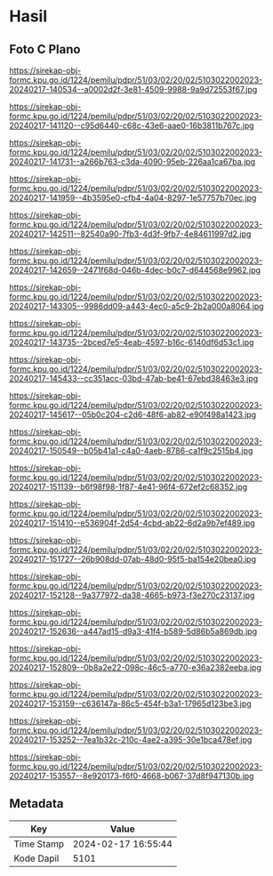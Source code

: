 # Hasil

## Foto C Plano

https://sirekap-obj-formc.kpu.go.id/1224/pemilu/pdpr/51/03/02/20/02/5103022002023-20240217-140534--a0002d2f-3e81-4509-9988-9a9d72553f67.jpg

https://sirekap-obj-formc.kpu.go.id/1224/pemilu/pdpr/51/03/02/20/02/5103022002023-20240217-141120--c95d6440-c68c-43e6-aae0-16b3811b767c.jpg

https://sirekap-obj-formc.kpu.go.id/1224/pemilu/pdpr/51/03/02/20/02/5103022002023-20240217-141731--a266b763-c3da-4090-95eb-226aa1ca67ba.jpg

https://sirekap-obj-formc.kpu.go.id/1224/pemilu/pdpr/51/03/02/20/02/5103022002023-20240217-141959--4b3595e0-cfb4-4a04-8297-1e57757b70ec.jpg

https://sirekap-obj-formc.kpu.go.id/1224/pemilu/pdpr/51/03/02/20/02/5103022002023-20240217-142511--82540a90-7fb3-4d3f-9fb7-4e84611997d2.jpg

https://sirekap-obj-formc.kpu.go.id/1224/pemilu/pdpr/51/03/02/20/02/5103022002023-20240217-142659--2471f68d-046b-4dec-b0c7-d644568e9962.jpg

https://sirekap-obj-formc.kpu.go.id/1224/pemilu/pdpr/51/03/02/20/02/5103022002023-20240217-143305--9986dd09-a443-4ec0-a5c9-2b2a000a8064.jpg

https://sirekap-obj-formc.kpu.go.id/1224/pemilu/pdpr/51/03/02/20/02/5103022002023-20240217-143735--2bced7e5-4eab-4597-b16c-6140df6d53c1.jpg

https://sirekap-obj-formc.kpu.go.id/1224/pemilu/pdpr/51/03/02/20/02/5103022002023-20240217-145433--cc351acc-03bd-47ab-be41-67ebd38463e3.jpg

https://sirekap-obj-formc.kpu.go.id/1224/pemilu/pdpr/51/03/02/20/02/5103022002023-20240217-145617--05b0c204-c2d6-48f6-ab82-e90f498a1423.jpg

https://sirekap-obj-formc.kpu.go.id/1224/pemilu/pdpr/51/03/02/20/02/5103022002023-20240217-150549--b05b41a1-c4a0-4aeb-8786-ca1f9c2515b4.jpg

https://sirekap-obj-formc.kpu.go.id/1224/pemilu/pdpr/51/03/02/20/02/5103022002023-20240217-151139--b6f98f98-1f87-4e41-96f4-672ef2c68352.jpg

https://sirekap-obj-formc.kpu.go.id/1224/pemilu/pdpr/51/03/02/20/02/5103022002023-20240217-151410--e536904f-2d54-4cbd-ab22-6d2a9b7ef489.jpg

https://sirekap-obj-formc.kpu.go.id/1224/pemilu/pdpr/51/03/02/20/02/5103022002023-20240217-151727--26b908dd-07ab-48d0-95f5-ba154e20bea0.jpg

https://sirekap-obj-formc.kpu.go.id/1224/pemilu/pdpr/51/03/02/20/02/5103022002023-20240217-152128--9a377972-da38-4665-b973-f3e270c23137.jpg

https://sirekap-obj-formc.kpu.go.id/1224/pemilu/pdpr/51/03/02/20/02/5103022002023-20240217-152636--a447ad15-d9a3-41f4-b589-5d86b5a869db.jpg

https://sirekap-obj-formc.kpu.go.id/1224/pemilu/pdpr/51/03/02/20/02/5103022002023-20240217-152809--0b8a2e22-098c-46c5-a770-e36a2382eeba.jpg

https://sirekap-obj-formc.kpu.go.id/1224/pemilu/pdpr/51/03/02/20/02/5103022002023-20240217-153159--c636147a-86c5-454f-b3a1-17965d123be3.jpg

https://sirekap-obj-formc.kpu.go.id/1224/pemilu/pdpr/51/03/02/20/02/5103022002023-20240217-153252--7ea1b32c-210c-4ae2-a395-30e1bca478ef.jpg

https://sirekap-obj-formc.kpu.go.id/1224/pemilu/pdpr/51/03/02/20/02/5103022002023-20240217-153557--8e920173-f6f0-4668-b067-37d8f947130b.jpg


## Metadata

| Key        | Value               |
| ---------- | ------------------- |
| Time Stamp | 2024-02-17 16:55:44 |
| Kode Dapil | 5101                |




